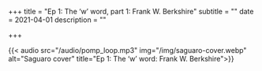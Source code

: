 +++
title = "Ep 1: The ‘w’ word, part 1: Frank W. Berkshire"
subtitle = ""
date = 2021-04-01
description = ""

+++

{{< audio 
  src="/audio/pomp_loop.mp3" 
  img="/img/saguaro-cover.webp" 
  alt="Saguaro cover"
  title="Ep 1: The ‘w’ word: Frank W. Berkshire">}}

<!-- {{ image src="/img/" }} -->
